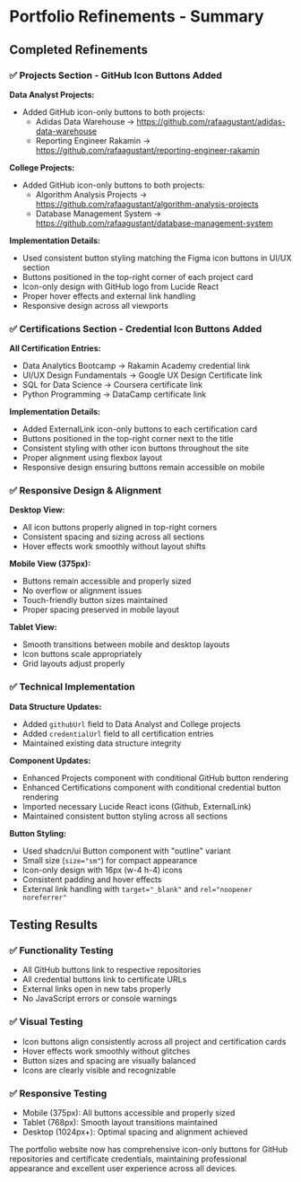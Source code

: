 # Portfolio Refinements - Summary

## Completed Refinements

### ✅ Projects Section - GitHub Icon Buttons Added
**Data Analyst Projects:**
- Added GitHub icon-only buttons to both projects:
  - Adidas Data Warehouse → https://github.com/rafaagustant/adidas-data-warehouse
  - Reporting Engineer Rakamin → https://github.com/rafaagustant/reporting-engineer-rakamin

**College Projects:**
- Added GitHub icon-only buttons to both projects:
  - Algorithm Analysis Projects → https://github.com/rafaagustant/algorithm-analysis-projects
  - Database Management System → https://github.com/rafaagustant/database-management-system

**Implementation Details:**
- Used consistent button styling matching the Figma icon buttons in UI/UX section
- Buttons positioned in the top-right corner of each project card
- Icon-only design with GitHub logo from Lucide React
- Proper hover effects and external link handling
- Responsive design across all viewports

### ✅ Certifications Section - Credential Icon Buttons Added
**All Certification Entries:**
- Data Analytics Bootcamp → Rakamin Academy credential link
- UI/UX Design Fundamentals → Google UX Design Certificate link
- SQL for Data Science → Coursera certificate link
- Python Programming → DataCamp certificate link

**Implementation Details:**
- Added ExternalLink icon-only buttons to each certification card
- Buttons positioned in the top-right corner next to the title
- Consistent styling with other icon buttons throughout the site
- Proper alignment using flexbox layout
- Responsive design ensuring buttons remain accessible on mobile

### ✅ Responsive Design & Alignment
**Desktop View:**
- All icon buttons properly aligned in top-right corners
- Consistent spacing and sizing across all sections
- Hover effects work smoothly without layout shifts

**Mobile View (375px):**
- Buttons remain accessible and properly sized
- No overflow or alignment issues
- Touch-friendly button sizes maintained
- Proper spacing preserved in mobile layout

**Tablet View:**
- Smooth transitions between mobile and desktop layouts
- Icon buttons scale appropriately
- Grid layouts adjust properly

### ✅ Technical Implementation
**Data Structure Updates:**
- Added `githubUrl` field to Data Analyst and College projects
- Added `credentialUrl` field to all certification entries
- Maintained existing data structure integrity

**Component Updates:**
- Enhanced Projects component with conditional GitHub button rendering
- Enhanced Certifications component with conditional credential button rendering
- Imported necessary Lucide React icons (Github, ExternalLink)
- Maintained consistent button styling across all sections

**Button Styling:**
- Used shadcn/ui Button component with "outline" variant
- Small size (`size="sm"`) for compact appearance
- Icon-only design with 16px (w-4 h-4) icons
- Consistent padding and hover effects
- External link handling with `target="_blank"` and `rel="noopener noreferrer"`

## Testing Results

### ✅ Functionality Testing
- All GitHub buttons link to respective repositories
- All credential buttons link to certificate URLs
- External links open in new tabs properly
- No JavaScript errors or console warnings

### ✅ Visual Testing
- Icon buttons align consistently across all project and certification cards
- Hover effects work smoothly without glitches
- Button sizes and spacing are visually balanced
- Icons are clearly visible and recognizable

### ✅ Responsive Testing
- Mobile (375px): All buttons accessible and properly sized
- Tablet (768px): Smooth layout transitions maintained
- Desktop (1024px+): Optimal spacing and alignment achieved

The portfolio website now has comprehensive icon-only buttons for GitHub repositories and certificate credentials, maintaining professional appearance and excellent user experience across all devices.


